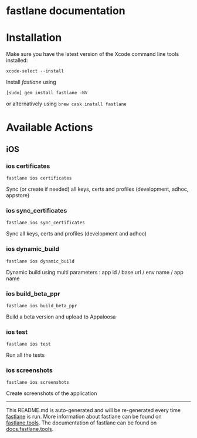 fastlane documentation
================
# Installation

Make sure you have the latest version of the Xcode command line tools installed:

```
xcode-select --install
```

Install _fastlane_ using
```
[sudo] gem install fastlane -NV
```
or alternatively using `brew cask install fastlane`

# Available Actions
## iOS
### ios certificates
```
fastlane ios certificates
```
Sync (or create if needed) all keys, certs and profiles (development, adhoc, appstore)
### ios sync_certificates
```
fastlane ios sync_certificates
```
Sync all keys, certs and profiles (development and adhoc)
### ios dynamic_build
```
fastlane ios dynamic_build
```
Dynamic build using multi parameters : app id / base url / env name / app name
### ios build_beta_ppr
```
fastlane ios build_beta_ppr
```
Build a beta version and upload to Appaloosa
### ios test
```
fastlane ios test
```
Run all the tests
### ios screenshots
```
fastlane ios screenshots
```
Create screenshots of the application

----

This README.md is auto-generated and will be re-generated every time [fastlane](https://fastlane.tools) is run.
More information about fastlane can be found on [fastlane.tools](https://fastlane.tools).
The documentation of fastlane can be found on [docs.fastlane.tools](https://docs.fastlane.tools).
